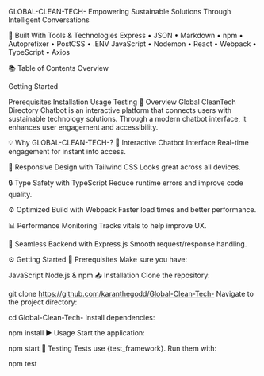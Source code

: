 GLOBAL-CLEAN-TECH-
Empowering Sustainable Solutions Through Intelligent Conversations

🚀 Built With
Tools & Technologies Express • JSON • Markdown • npm • Autoprefixer • PostCSS • .ENV JavaScript • Nodemon • React • Webpack • TypeScript • Axios

📚 Table of Contents
Overview

Getting Started

Prerequisites
Installation
Usage
Testing
📖 Overview
Global CleanTech Directory Chatbot is an interactive platform that connects users with sustainable technology solutions. Through a modern chatbot interface, it enhances user engagement and accessibility.

💡 Why GLOBAL-CLEAN-TECH-?
🌟 Interactive Chatbot Interface Real-time engagement for instant info access.

🎨 Responsive Design with Tailwind CSS Looks great across all devices.

🔒 Type Safety with TypeScript Reduce runtime errors and improve code quality.

⚙️ Optimized Build with Webpack Faster load times and better performance.

📊 Performance Monitoring Tracks vitals to help improve UX.

🔗 Seamless Backend with Express.js Smooth request/response handling.

⚙️ Getting Started
🔧 Prerequisites
Make sure you have:

JavaScript
Node.js & npm
📥 Installation
Clone the repository:

git clone https://github.com/karanthegodd/Global-Clean-Tech-
Navigate to the project directory:

cd Global-Clean-Tech-
Install dependencies:

npm install
▶️ Usage
Start the application:

npm start
🧪 Testing
Tests use {test_framework}. Run them with:

npm test
